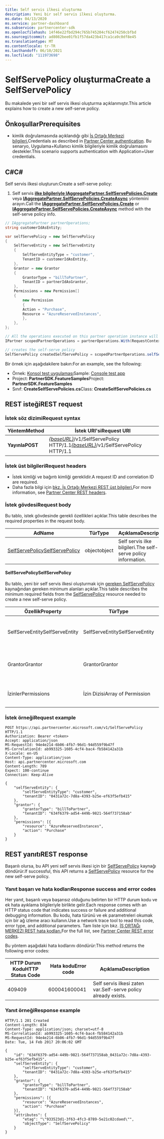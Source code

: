 ```yaml
---
title: Self servis ilkesi oluşturma
description: Yeni bir self servis ilkesi oluşturma.
ms.date: 04/13/2020
ms.service: partner-dashboard
ms.subservice: partnercenter-sdk
ms.openlocfilehash: 14f46e22fbd294c765b745204cf62474250cbfbd
ms.sourcegitcommit: ad8082bee01fb1f57da423b417ca1ca9c0df8e45
ms.translationtype: MT
ms.contentlocale: tr-TR
ms.lasthandoff: 06/10/2021
ms.locfileid: "111973698"
---
```

# <a name="create-a-selfservepolicy"></a><span data-ttu-id="ec7a3-103">SelfServePolicy oluşturma</span><span class="sxs-lookup"><span data-stu-id="ec7a3-103">Create a SelfServePolicy</span></span>

<span data-ttu-id="ec7a3-104">Bu makalede yeni bir self servis ilkesi oluşturma açıklanmıştır.</span><span class="sxs-lookup"><span data-stu-id="ec7a3-104">This article explains how to create a new self-serve policy.</span></span>

## <a name="prerequisites"></a><span data-ttu-id="ec7a3-105">Önkoşullar</span><span class="sxs-lookup"><span data-stu-id="ec7a3-105">Prerequisites</span></span>

- <span data-ttu-id="ec7a3-106">kimlik doğrulamasında açıklandığı gibi [İş Ortağı Merkezi bilgileri.](partner-center-authentication.md)</span><span class="sxs-lookup"><span data-stu-id="ec7a3-106">Credentials as described in [Partner Center authentication](partner-center-authentication.md).</span></span> <span data-ttu-id="ec7a3-107">Bu senaryo, Uygulama+Kullanıcı kimlik bilgileriyle kimlik doğrulamasını destekler.</span><span class="sxs-lookup"><span data-stu-id="ec7a3-107">This scenario supports authentication with Application+User credentials.</span></span>

## <a name="c"></a><span data-ttu-id="ec7a3-108">C\#</span><span class="sxs-lookup"><span data-stu-id="ec7a3-108">C\#</span></span>

<span data-ttu-id="ec7a3-109">Self servis ilkesi oluşturun:</span><span class="sxs-lookup"><span data-stu-id="ec7a3-109">Create a self-serve policy:</span></span>

1. <span data-ttu-id="ec7a3-110">Self servis [**ilke bilgileriyle IAggregatePartner.SelfServePolicies.Create**](/dotnet/api/microsoft.store.partnercenter.iselfservepoliciescollection.create) veya [**IAggregatePartner.SelfServePolicies.CreateAsync**](/dotnet/api/microsoft.store.partnercenter.iselfservepoliciescollection.createasync) yöntemini arayın.</span><span class="sxs-lookup"><span data-stu-id="ec7a3-110">Call the [**IAggregatePartner.SelfServePolicies.Create**](/dotnet/api/microsoft.store.partnercenter.iselfservepoliciescollection.create) or [**IAggregatePartner.SelfServePolicies.CreateAsync**](/dotnet/api/microsoft.store.partnercenter.iselfservepoliciescollection.createasync) method with the self-serve policy info.</span></span>

``` csharp
// IAggregatePartner partnerOperations;
string customerIdAsEntity;

var selfServePolicy = new SelfServePolicy
{
    SelfServeEntity = new SelfServeEntity
    {
        SelfServeEntityType = "customer",
        TenantID = customerIdAsEntity,
    },
    Grantor = new Grantor
    {
        GrantorType = "billToPartner",
        TenantID = partnerIdAsGrantor,
    },
    Permissions = new Permission[]
    {
        new Permission
        {
        Action = "Purchase",
        Resource = "AzureReservedInstances",
        },
    },
};

// All the operations executed on this partner operation instance will share the same correlation Id but will differ in request Id
IPartner scopedPartnerOperations = partnerOperations.With(RequestContextFactory.Instance.Create(Guid.NewGuid()));

// creates the self-serve policy
SelfServePolicy createdSelfServePolicy = scopedPartnerOperations.selfServePolicies.Create(selfServePolicy);
```

<span data-ttu-id="ec7a3-111">Bir örnek için aşağıdakilere bakın:</span><span class="sxs-lookup"><span data-stu-id="ec7a3-111">For an example, see the following:</span></span>

- <span data-ttu-id="ec7a3-112">Örnek: [Konsol test uygulaması](console-test-app.md)</span><span class="sxs-lookup"><span data-stu-id="ec7a3-112">Sample: [Console test app](console-test-app.md)</span></span>
- <span data-ttu-id="ec7a3-113">Project: **PartnerSDK.FeatureSamples**</span><span class="sxs-lookup"><span data-stu-id="ec7a3-113">Project: **PartnerSDK.FeatureSamples**</span></span>
- <span data-ttu-id="ec7a3-114">Sınıf: **CreateSelfServePolicies.cs**</span><span class="sxs-lookup"><span data-stu-id="ec7a3-114">Class: **CreateSelfServePolicies.cs**</span></span>


## <a name="rest-request"></a><span data-ttu-id="ec7a3-115">REST isteği</span><span class="sxs-lookup"><span data-stu-id="ec7a3-115">REST request</span></span>

### <a name="request-syntax"></a><span data-ttu-id="ec7a3-116">İstek söz dizimi</span><span class="sxs-lookup"><span data-stu-id="ec7a3-116">Request syntax</span></span>

| <span data-ttu-id="ec7a3-117">Yöntem</span><span class="sxs-lookup"><span data-stu-id="ec7a3-117">Method</span></span>   | <span data-ttu-id="ec7a3-118">İstek URI'si</span><span class="sxs-lookup"><span data-stu-id="ec7a3-118">Request URI</span></span>                                                       |
|----------|-------------------------------------------------------------------|
| <span data-ttu-id="ec7a3-119">**Yayınla**</span><span class="sxs-lookup"><span data-stu-id="ec7a3-119">**POST**</span></span> | <span data-ttu-id="ec7a3-120">[*{baseURL}*](partner-center-rest-urls.md)/v1/SelfServePolicy HTTP/1.1</span><span class="sxs-lookup"><span data-stu-id="ec7a3-120">[*{baseURL}*](partner-center-rest-urls.md)/v1/SelfServePolicy HTTP/1.1</span></span> |

### <a name="request-headers"></a><span data-ttu-id="ec7a3-121">İstek üst bilgileri</span><span class="sxs-lookup"><span data-stu-id="ec7a3-121">Request headers</span></span>

- <span data-ttu-id="ec7a3-122">İstek kimliği ve bağıntı kimliği gereklidir.</span><span class="sxs-lookup"><span data-stu-id="ec7a3-122">A request ID and correlation ID are required.</span></span>
- <span data-ttu-id="ec7a3-123">Daha fazla bilgi için [bkz. İş Ortağı Merkezi REST üst bilgileri.](headers.md)</span><span class="sxs-lookup"><span data-stu-id="ec7a3-123">For more information, see [Partner Center REST headers](headers.md).</span></span>

### <a name="request-body"></a><span data-ttu-id="ec7a3-124">İstek gövdesi</span><span class="sxs-lookup"><span data-stu-id="ec7a3-124">Request body</span></span>

<span data-ttu-id="ec7a3-125">Bu tablo, istek gövdesinde gerekli özellikleri açıklar.</span><span class="sxs-lookup"><span data-stu-id="ec7a3-125">This table describes the required properties in the request body.</span></span>

| <span data-ttu-id="ec7a3-126">Ad</span><span class="sxs-lookup"><span data-stu-id="ec7a3-126">Name</span></span>                              | <span data-ttu-id="ec7a3-127">Tür</span><span class="sxs-lookup"><span data-stu-id="ec7a3-127">Type</span></span>   | <span data-ttu-id="ec7a3-128">Açıklama</span><span class="sxs-lookup"><span data-stu-id="ec7a3-128">Description</span></span>                                 |
|------------------------------------------------------------------|--------|---------------------------------------------|
| [<span data-ttu-id="ec7a3-129">SelfServePolicy</span><span class="sxs-lookup"><span data-stu-id="ec7a3-129">SelfServePolicy</span></span>](self-serve-policy-resources.md#selfservepolicy)| <span data-ttu-id="ec7a3-130">object</span><span class="sxs-lookup"><span data-stu-id="ec7a3-130">object</span></span> | <span data-ttu-id="ec7a3-131">Self servis ilke bilgileri.</span><span class="sxs-lookup"><span data-stu-id="ec7a3-131">The self-serve policy information.</span></span> |

#### <a name="selfservepolicy"></a><span data-ttu-id="ec7a3-132">SelfServePolicy</span><span class="sxs-lookup"><span data-stu-id="ec7a3-132">SelfServePolicy</span></span>

<span data-ttu-id="ec7a3-133">Bu tablo, yeni bir self servis ilkesi oluşturmak için [gereken SelfServePolicy](self-serve-policy-resources.md#selfservepolicy) kaynağından gereken minimum alanları açıklar.</span><span class="sxs-lookup"><span data-stu-id="ec7a3-133">This table describes the minimum required fields from the [SelfServePolicy](self-serve-policy-resources.md#selfservepolicy) resource needed to create a new self-serve policy.</span></span>

| <span data-ttu-id="ec7a3-134">Özellik</span><span class="sxs-lookup"><span data-stu-id="ec7a3-134">Property</span></span>              | <span data-ttu-id="ec7a3-135">Tür</span><span class="sxs-lookup"><span data-stu-id="ec7a3-135">Type</span></span>             | <span data-ttu-id="ec7a3-136">Açıklama</span><span class="sxs-lookup"><span data-stu-id="ec7a3-136">Description</span></span>                                                                                            |
|-----------------------|------------------|--------------------------------------------------------------------------------------------------------|
| <span data-ttu-id="ec7a3-137">SelfServeEntity</span><span class="sxs-lookup"><span data-stu-id="ec7a3-137">SelfServeEntity</span></span>       | <span data-ttu-id="ec7a3-138">SelfServeEntity</span><span class="sxs-lookup"><span data-stu-id="ec7a3-138">SelfServeEntity</span></span>  | <span data-ttu-id="ec7a3-139">Erişim verilen self servis varlık.</span><span class="sxs-lookup"><span data-stu-id="ec7a3-139">The self-serve entity that is being granted access.</span></span>                                                     |
| <span data-ttu-id="ec7a3-140">Grantor</span><span class="sxs-lookup"><span data-stu-id="ec7a3-140">Grantor</span></span>               | <span data-ttu-id="ec7a3-141">Grantor</span><span class="sxs-lookup"><span data-stu-id="ec7a3-141">Grantor</span></span>          | <span data-ttu-id="ec7a3-142">Erişim iznini vermekte olan grantor.</span><span class="sxs-lookup"><span data-stu-id="ec7a3-142">The grantor that is granting access.</span></span>                                                                    |
| <span data-ttu-id="ec7a3-143">İzinler</span><span class="sxs-lookup"><span data-stu-id="ec7a3-143">Permissions</span></span>           | <span data-ttu-id="ec7a3-144">İzin Dizisi</span><span class="sxs-lookup"><span data-stu-id="ec7a3-144">Array of Permission</span></span>| <span data-ttu-id="ec7a3-145">İzin [kaynakları](self-serve-policy-resources.md#permission) dizisi.</span><span class="sxs-lookup"><span data-stu-id="ec7a3-145">An Array of [Permission](self-serve-policy-resources.md#permission) resources.</span></span>                                                                     |


### <a name="request-example"></a><span data-ttu-id="ec7a3-146">İstek örneği</span><span class="sxs-lookup"><span data-stu-id="ec7a3-146">Request example</span></span>

```http
POST https://api.partnercenter.microsoft.com/v1/SelfServePolicy HTTP/1.1
Authorization: Bearer <token>
Accept: application/json
MS-RequestId: 94e4e214-6b06-4fb7-96d1-94d559f9b47f
MS-CorrelationId: ab993325-1605-4cf4-bac4-fb584142a31b
X-Locale: en-US
Content-Type: application/json
Host: api.partnercenter.microsoft.com
Content-Length: 789
Expect: 100-continue
Connection: Keep-Alive

{
    "selfServeEntity": {
        "selfServeEntityType": "customer",
        "tenantID": "0431a72c-7d8a-4393-b25e-ef63f5efb415"
    },
    "grantor": {
        "grantorType": "billToPartner",
        "tenantID": "634f6379-ad54-449b-9821-564f737158ab"
    },
    "permissions": [{
        "resource": "AzureReservedInstances",
        "action": "Purchase"
    }
}
```

## <a name="rest-response"></a><span data-ttu-id="ec7a3-147">REST yanıtı</span><span class="sxs-lookup"><span data-stu-id="ec7a3-147">REST response</span></span>

<span data-ttu-id="ec7a3-148">Başarılı olursa, bu API yeni self servis ilkesi için bir [SelfServePolicy](self-serve-policy-resources.md#selfservepolicy) kaynağı döndürür.</span><span class="sxs-lookup"><span data-stu-id="ec7a3-148">If successful, this API returns a [SelfServePolicy](self-serve-policy-resources.md#selfservepolicy) resource for the new self-serve policy.</span></span>

### <a name="response-success-and-error-codes"></a><span data-ttu-id="ec7a3-149">Yanıt başarı ve hata kodları</span><span class="sxs-lookup"><span data-stu-id="ec7a3-149">Response success and error codes</span></span>

<span data-ttu-id="ec7a3-150">Her yanıt, başarılı veya başarısız olduğunu belirten bir HTTP durum kodu ve ek hata ayıklama bilgileriyle birlikte gelir.</span><span class="sxs-lookup"><span data-stu-id="ec7a3-150">Each response comes with an HTTP status code that indicates success or failure and additional debugging information.</span></span> <span data-ttu-id="ec7a3-151">Bu kodu, hata türünü ve ek parametreleri okumak için bir ağ izleme aracı kullanın.</span><span class="sxs-lookup"><span data-stu-id="ec7a3-151">Use a network trace tool to read this code, error type, and additional parameters.</span></span> <span data-ttu-id="ec7a3-152">Tam liste için bkz. [İŞ ORTAĞı MERKEZI REST hata kodları.](error-codes.md)</span><span class="sxs-lookup"><span data-stu-id="ec7a3-152">For the full list, see [Partner Center REST error codes](error-codes.md).</span></span>

<span data-ttu-id="ec7a3-153">Bu yöntem aşağıdaki hata kodlarını döndürür:</span><span class="sxs-lookup"><span data-stu-id="ec7a3-153">This method returns the following error codes:</span></span>

| <span data-ttu-id="ec7a3-154">HTTP Durum Kodu</span><span class="sxs-lookup"><span data-stu-id="ec7a3-154">HTTP Status Code</span></span>     | <span data-ttu-id="ec7a3-155">Hata kodu</span><span class="sxs-lookup"><span data-stu-id="ec7a3-155">Error code</span></span>   | <span data-ttu-id="ec7a3-156">Açıklama</span><span class="sxs-lookup"><span data-stu-id="ec7a3-156">Description</span></span>                                                                |
|----------------------|--------------|----------------------------------------------------------------------------|
| <span data-ttu-id="ec7a3-157">409</span><span class="sxs-lookup"><span data-stu-id="ec7a3-157">409</span></span>                  | <span data-ttu-id="ec7a3-158">600041</span><span class="sxs-lookup"><span data-stu-id="ec7a3-158">600041</span></span>       | <span data-ttu-id="ec7a3-159">Self servis ilkesi zaten var.</span><span class="sxs-lookup"><span data-stu-id="ec7a3-159">Self-serve policy already exists.</span></span>                                                     |


### <a name="response-example"></a><span data-ttu-id="ec7a3-160">Yanıt örneği</span><span class="sxs-lookup"><span data-stu-id="ec7a3-160">Response example</span></span>

```http
HTTP/1.1 201 Created
Content-Length: 834
Content-Type: application/json; charset=utf-8
MS-CorrelationId: ab993325-1605-4cf4-bac4-fb584142a31b
MS-RequestId: 94e4e214-6b06-4fb7-96d1-94d559f9b47f
Date: Tue, 14 Feb 2017 20:06:02 GMT

{
    "id": "634f6379-ad54-449b-9821-564f737158ab_0431a72c-7d8a-4393-b25e-ef63f5efb415",
    "selfServeEntity": {
        "selfServeEntityType": "customer",
        "tenantID": "0431a72c-7d8a-4393-b25e-ef63f5efb415"
    },
    "grantor": {
        "grantorType": "billToPartner",
        "tenantID": "634f6379-ad54-449b-9821-564f737158ab"
    },
    "permissions": [{
        "resource": "AzureReservedInstances",
        "action": "Purchase"
    }],
    "attributes": {
        "etag": "\"933523d1-3f63-4fc3-8789-5e21c02cdaed\"",
        "objectType": "SelfServePolicy"
    }
}
```
